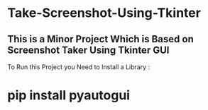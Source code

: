 # Take-Screenshot-Using-Tkinter

<h2> This is a Minor Project Which is Based on Screenshot Taker Using Tkinter GUI </h2>

To Run this Project you Need to Install a Library :

<h1> pip install pyautogui </h1>


